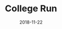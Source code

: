 ---
layout: default
title: College Run
modal-id: 9
date: 2018-11-22
img: collegerun.png
alt: image-alt
project-date: November 2018
category: Android Development
description: This app was a semester long project for my Software Engineering course. The project entailed working on a 4 person team  in which i was appointed the leader to build a game using the LibGDX framework. The app was called College Run because the objective of the game is to run through the semester and to avoid obstacles and collect coffee so your character doesn't run out of energy. I also had to work with students from the art school to implement the assets they created for the game. Here is a link to the game <a href="assets/android-debug.apk">College Run App</>

---